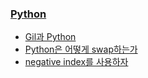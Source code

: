 ### [Python](https://blog.seulgi.kim/search/label/Python)
* [Gil과 Python](https://blog.seulgi.kim/2015/07/gil-python.html)
* [ Python은 어떻게 swap하는가 ](https://blog.seulgi.kim/2017/01/python-swap.html)
* [negative index를 사용하자 ](https://blog.seulgi.kim/2017/01/python-negative-index.html)
